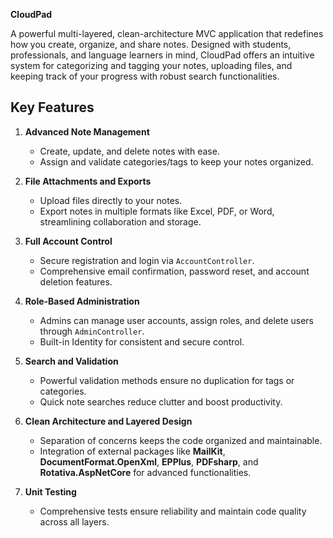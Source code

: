 **CloudPad** 

A powerful multi-layered, clean-architecture MVC application that redefines how you create, organize, and share notes. Designed with students, professionals, and language learners in mind, CloudPad offers an intuitive system for categorizing and tagging your notes, uploading files, and keeping track of your progress with robust search functionalities.

## Key Features

1. **Advanced Note Management**  
   - Create, update, and delete notes with ease.  
   - Assign and validate categories/tags to keep your notes organized.

2. **File Attachments and Exports**  
   - Upload files directly to your notes.  
   - Export notes in multiple formats like Excel, PDF, or Word, streamlining collaboration and storage.

3. **Full Account Control**  
   - Secure registration and login via `AccountController`.  
   - Comprehensive email confirmation, password reset, and account deletion features.

4. **Role-Based Administration**  
   - Admins can manage user accounts, assign roles, and delete users through `AdminController`.  
   - Built-in Identity for consistent and secure control.

5. **Search and Validation**  
   - Powerful validation methods ensure no duplication for tags or categories.  
   - Quick note searches reduce clutter and boost productivity.

6. **Clean Architecture and Layered Design**  
   - Separation of concerns keeps the code organized and maintainable.  
   - Integration of external packages like **MailKit**, **DocumentFormat.OpenXml**, **EPPlus**, **PDFsharp**, and **Rotativa.AspNetCore** for advanced functionalities.

7. **Unit Testing**  
   - Comprehensive tests ensure reliability and maintain code quality across all layers.
